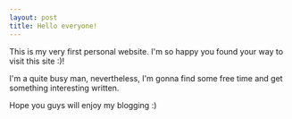 ```yaml
---
layout: post
title: Hello everyone!
---
```


This is my very first personal website. I'm so happy you found your way to visit this site :)!

I'm a quite busy man, nevertheless, I'm gonna find some free time and get something interesting written.

Hope you guys will enjoy my blogging :)
